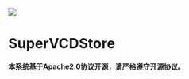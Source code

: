 ![](https://img.shields.io/badge/License-Apache%202-yellow.svg)
# SuperVCDStore

**本系统基于Apache2.0协议开源，请严格遵守开源协议。**
